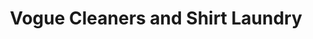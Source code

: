 ---
title: "Vogue Cleaners and Shirt Laundry"
url: /gary/vogue-cleaners-and-shirt-laundry/
shop: Wäscherei
---